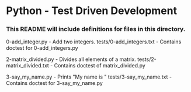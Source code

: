 # Python - Test Driven Development
### This README will include definitions for files in this directory.

0-add_integer.py - Add two integers.
    tests/0-add_integers.txt - Contains doctest for 0-add_integers.py

2-matrix_divided.py - Divides all elements of a matrix.
    tests/2-matrix_divided.txt - Contains doctest of matrix_divided.py

3-say_my_name.py - Prints "My name is <first name> <last name>"
    tests/3-say_my_name.txt - Contains doctest for 3-say_my_name.py
